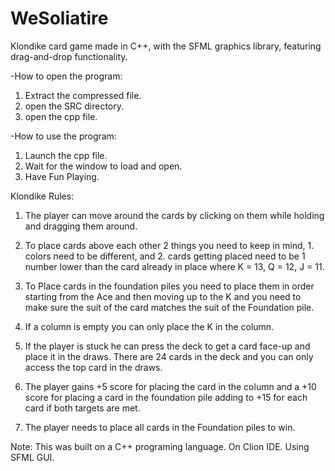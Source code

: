 # WeSoliatire
Klondike card game made in C++, with the SFML graphics library, featuring drag-and-drop functionality.

-How to open the program:
1) Extract the compressed file. 
2) open the SRC directory.
3) open the cpp file.

-How to use the program:
1) Launch the cpp file.
2) Wait for the window to load and open.
3) Have Fun Playing.

Klondike Rules:

1) The player can move around the cards by clicking on them while holding and dragging them around.

2) To place cards above each other 2 things you need to keep in mind, 1. colors need to be different, and 2. cards getting placed need to be 1 number lower than the card already in place where K = 13, Q = 12, J = 11.

3) To Place cards in the foundation piles you need to place them in order starting from the Ace and then moving up to the K and you need to make sure the suit of the card matches the suit of the Foundation pile.

4) If a column is empty you can only place the K in the column.

5) If the player is stuck he can press the deck to get a card face-up and place it in the draws. There are 24 cards in the deck and you can only access the top card in the draws.

6) The player gains +5 score for placing the card in the column and a +10 score for placing a card in the foundation pile adding to +15 for each card if both targets are met.

7) The player needs to place all cards in the Foundation piles to win.


Note: This was built on a C++ programing language. On Clion IDE. Using SFML GUI.
